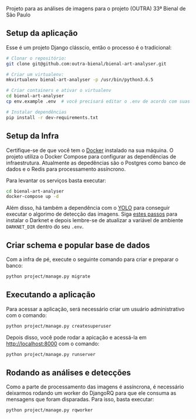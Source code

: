 Projeto para as análises de imagens para o projeto (OUTRA) 33ª Bienal de São Paulo

## Setup da aplicação

Esse é um projeto Django clásscio, então o processo é o tradicional:

```bash
# Clonar o repositório:
git clone git@github.com:outra-bienal/bienal-art-analyser.git

# Criar um virtualenv:
mkvirtualenv bienal-art-analyser -p /usr/bin/python3.6.5

# Criar containers e ativar o virtualenv
cd bienal-art-analyser
cp env.example .env  # você precisará editar o .env de acordo com suas configurações

# Instalar dependências
pip install -r dev-requirements.txt
```

## Setup da Infra

Certifique-se de que você tem o [Docker](https://www.docker.com/) instalado na sua máquina.
O projeto utiliza o Docker Compose para configurar as dependências de infraestrutura. Atualmente as depedências são o Postgres como banco de dados e o Redis para processamento assíncrono.

Para levantar os serviços basta executar:

```bash
cd bienal-art-analyser
docker-compose up -d
```

Além disso, há também a dependência com o [YOLO](https://pjreddie.com/darknet/yolo/) para conseguir executar o algorimo de detecção das imagens.
Siga [estes passos](https://pjreddie.com/darknet/install/) para instalar o Darknet e depois lembre-se de atualizar a variável de ambiente `DARKNET_DIR` dentro do seu `.env`.

## Criar schema e popular base de dados
Com a infra de pé, execute o seguinte comando para criar e preparar o banco:

```bash
python project/manage.py migrate
```

## Executando a aplicação

Para acessar a aplicação, será necessário criar um usuário administrativo com o comando:

```bash
python project/manage.py createsuperuser
```

Depois disso, você pode rodar a apicação e acessá-la em [http://localhost:8000](http://localhost:8000) com o comando:

```bash
python project/manage.py runserver
```

## Rodando as análises e detecções
Como a parte de processamento das imagens é assíncrona, é necessário deixarmos rodando um worker do DjangoRQ para que ele consuma as mensagens que foram disparadas. Para isso, basta executar:

```bash
python project/manage.py rqworker
```
